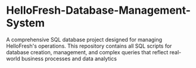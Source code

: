 # HelloFresh-Database-Management-System
A comprehensive SQL database project designed for managing HelloFresh's operations. This repository contains all SQL scripts for database creation, management, and complex queries that reflect real-world business processes and data analytics
